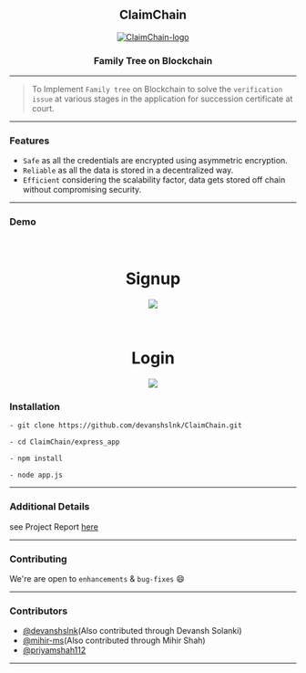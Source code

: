 <h2 align="center">ClaimChain</h2>

<p align="center">
  <a href="" rel="noopener">
 <img max-width=300px src="./assets/images/logocc.png" alt="ClaimChain-logo"></a>
</p>

<h3 align="center">Family Tree on Blockchain</h3>

------------------------------------------

>To Implement `Family tree` on Blockchain to solve the `verification issue` at various stages in the application for succession certificate at court.


------------------------------------------
### Features

- `Safe` as all the credentials are encrypted using asymmetric encryption.
- `Reliable` as all the data is stored in a decentralized way.
- `Efficient` considering the scalability factor, data gets stored off chain without compromising security.


------------------------------------------
### Demo
<div align="center">

<br>
<h1>Signup</h1>
<p align="center">
<img src ="./assets/images/demo1.gif" max-width = 600px>
</p>

<br>
<h1>Login</h1>
<p align="center">
<img src ="./assets/images/demo.gif" max-width = 600px>
</p>

</div>


### Installation

``` sh
- git clone https://github.com/devanshslnk/ClaimChain.git
```
``` sh
- cd ClaimChain/express_app
```
``` sh
- npm install
```
``` sh
- node app.js
```

------------------------------------------

### Additional Details

see Project Report [here](https://github.com/devanshslnk/ClaimChain/blob/master/ClaimChain%20Report.pdf)

------------------------------------------
### Contributing

 We're are open to `enhancements` & `bug-fixes` :smile:  

------------------------------------------
### Contributors

- [@devanshslnk](https://github.com/devanshslnk)(Also contributed through Devansh Solanki)
- [@mihir-ms](https://github.com/mihir-ms)(Also contributed through Mihir Shah)
- [@priyamshah112](https://github.com/priyamshah112)

-------------------------------------------

